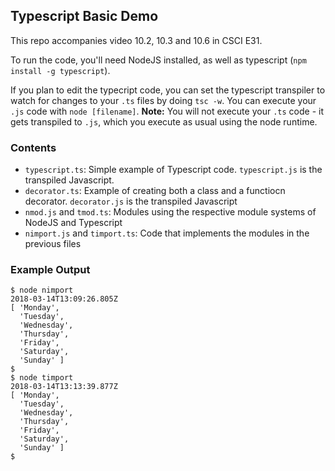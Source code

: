 ## Typescript Basic Demo
This repo accompanies video 10.2, 10.3 and 10.6 in CSCI E31.

To run the code, you'll need NodeJS installed, as well as typescript (`npm install -g typescript`).  

If you plan to edit the typecript code, you can set the typescript transpiler to watch for changes to your `.ts` files by doing `tsc -w`.  You can execute your `.js` code with `node [filename]`. **Note:** You will not execute your `.ts` code - it gets transpiled to `.js`, which you execute as usual using the node runtime.

### Contents
+ `typescript.ts`: Simple example of Typescript code. `typescript.js` is the transpiled Javascript. 
+ `decorator.ts`:  Example of creating both a class and a functiocn decorator. `decorator.js` is the transpiled Javascript
+ `nmod.js` and `tmod.ts`: Modules using the respective module systems of NodeJS and Typescript
+ `nimport.js` and `timport.ts`: Code that implements the modules in the previous files

### Example Output
```
$ node nimport
2018-03-14T13:09:26.805Z
[ 'Monday',
  'Tuesday',
  'Wednesday',
  'Thursday',
  'Friday',
  'Saturday',
  'Sunday' ]
$
$ node timport
2018-03-14T13:13:39.877Z
[ 'Monday',
  'Tuesday',
  'Wednesday',
  'Thursday',
  'Friday',
  'Saturday',
  'Sunday' ]
$  
```
